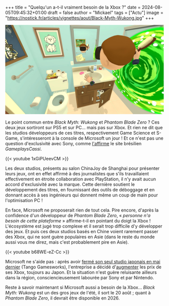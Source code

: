 +++
title = "Quelqu'un a-t-il vraiment besoin de la Xbox ?"
date = 2024-08-05T09:45:32+01:00
draft = false
author = "Mickael"
tags = ["Actu"]
image = "https://nostick.fr/articles/vignettes/aout/Black-Myth-Wukong.jpg"
+++

![Black-Myth-Wukong.jpg](rickmorty.jpeg "Pas moi en tout cas.")

Le point commun entre *Black Myth: Wukong* et *Phantom Blade Zero* ? Ces deux jeux sortiront sur PS5 et sur PC… mais pas sur Xbox. Et rien ne dit que les studios développeurs de ces titres, respectivement Game Science et S-Game, s'intéresseront à la console de Microsoft un jour ! Et ce n'est pas une question d'exclusivité avec Sony, comme [l'affirme](https://gameplayscassi.com.br/noticias/ninguem-precisa-desta-plataforma-black-myth-wukong-e-phantom-blade-zero-nao-sao-exclusivos-do-playstation-mas-as-versoes-do-xbox-nao-sao-prioridade-dizem-desenvolvedores/82482/) le site brésilien *GameplaysCassi*.

{{< youtube 1xGiPUeevCM >}} 

Les deux studios, présents au salon ChinaJoy de Shanghai pour présenter leurs jeux, ont en effet affirmé à des journalistes que s'ils travaillaient effectivement en étroite collaboration avec PlayStation, il n'y avait aucun accord d'exclusivité avec la marque. Cette dernière soutient le développement des titres, en fournissant des outils de déboggage et en donnant accès à ses ingénieurs qui donnent même un coup de main pour l'optimisation PC !

En face, Microsoft ne proposerait rien de tout cela. Pire encore, d'après la confidence d'un développeur de *Phantom Blade Zero*, « *personne n'a besoin de cette plateforme* » affirme-t-il en pointant du doigt la Xbox ! L'écosystème est jugé trop complexe et il serait trop difficile d'y développer des jeux. Et puis ces deux studios basés en Chine voient rarement passer des Xbox, qui ne sont guère populaires en Asie (dans le reste du monde aussi vous me direz, mais c'est probablement pire en Asie).

{{< youtube b68WE-eZ-Cc >}}

Microsoft ne s'aide pas : après avoir [fermé son seul studio japonais en mai dernier](https://nostick.fr/articles/2024/mai/0705-fin-de-partie-pour-arkane-austin-et-tango-gameworks/) (Tango Gamesworks), l'entreprise a décidé d'[augmenter](https://www.purexbox.com/news/2024/08/microsoft-announces-xbox-series-xs-price-increase-for-japan) les prix de ses Xbox, toujours au Japon. Et la situation n'est guère reluisante ailleurs dans la région, consciencieusement labourée par Sony et par Nintendo.

Reste à savoir maintenant si Microsoft aussi a besoin de la Xbox… *Black Myth: Wukong* est un des gros jeux de l'été, il sort le 20 août ; quant à *Phantom Blade Zero*, il devrait être disponible en 2026.